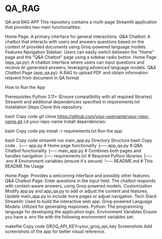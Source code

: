 # QA_RAG
QA and RAG APP 
This repository contains a multi-page Streamlit application that provides two main functionalities:

Home Page: A primary interface for general interactions.
Q&A Chatbot: A chatbot that interacts with users and answers questions based on the context of provided documents using Groq-powered language models.
Features
Navigation Sidebar: Users can easily switch between the "Home" page and the "Q&A Chatbot" page using a sidebar radio button.
Home Page (app_qa.py): A chatbot interface where users can input questions and receive AI-generated answers, leveraging advanced language models.
Q&A Chatbot Page (app_qa.py): A RAG to upload PDF and obtain information relavent from document in QA format 


How to Run the App


Prerequisites
Python 3.11+ (Ensure compatibility with all required libraries)
Streamlit and additional dependencies specified in requirements.txt
Installation Steps
Clone this repository:

bash
Copy code
git clone https://github.com/your-username/your-repo-name.git
cd your-repo-name
Install dependencies:

bash
Copy code
pip install -r requirements.txt
Run the app:

bash
Copy code
streamlit run main_app.py
Directory Structure
bash
Copy code
.
├── app.py              # Home page functionality
├── app_qa.py           # Q&A Chatbot functionality
├── main_app.py         # Combines both pages and handles navigation
├── requirements.txt    # Required Python libraries
├── .env                # Environment variables (ensure it's secure)
└── README.md           # This README file
Usage

Home Page: Provides a welcoming interface and possibly other features.
Q&A Chatbot Page:
Enter questions in the input field.
The chatbot responds with context-aware answers, using Groq-powered models.
Customization
Modify app.py and app_qa.py to add or adjust the content and features.
Update main_app.py to include more pages or adjust navigation.
Tech Stack
Streamlit: Used to build the interactive web app.
Groq-powered Language Models: Utilized for generating responses.
Python: The programming language for developing the application logic.
Environment Variables
Ensure you have a .env file with the following environment variables set:

makefile
Copy code
GROQ_API_KEY=your_groq_api_key
Screenshots
Add screenshots of the app for better visual reference.


